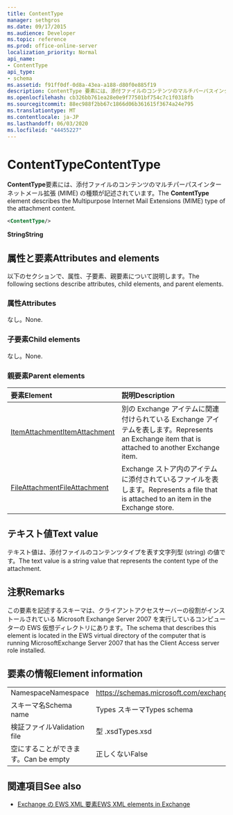```yaml
---
title: ContentType
manager: sethgros
ms.date: 09/17/2015
ms.audience: Developer
ms.topic: reference
ms.prod: office-online-server
localization_priority: Normal
api_name:
- ContentType
api_type:
- schema
ms.assetid: f91ff0df-0d8a-43ea-a188-d80f0e885f19
description: ContentType 要素には、添付ファイルのコンテンツのマルチパーパスインターネットメール拡張 (MIME) の種類が記述されています。
ms.openlocfilehash: cb326bb761ea28e0e9f77501bf754c7c1f0318fb
ms.sourcegitcommit: 88ec988f2bb67c1866d06b361615f3674a24e795
ms.translationtype: MT
ms.contentlocale: ja-JP
ms.lasthandoff: 06/03/2020
ms.locfileid: "44455227"
---
```

# <a name="contenttype"></a><span data-ttu-id="1552a-103">ContentType</span><span class="sxs-lookup"><span data-stu-id="1552a-103">ContentType</span></span>

<span data-ttu-id="1552a-104">**ContentType**要素には、添付ファイルのコンテンツのマルチパーパスインターネットメール拡張 (MIME) の種類が記述されています。</span><span class="sxs-lookup"><span data-stu-id="1552a-104">The **ContentType** element describes the Multipurpose Internet Mail Extensions (MIME) type of the attachment content.</span></span> 
  
```xml
<ContentType/>
```

 <span data-ttu-id="1552a-105">**String**</span><span class="sxs-lookup"><span data-stu-id="1552a-105">**String**</span></span>
## <a name="attributes-and-elements"></a><span data-ttu-id="1552a-106">属性と要素</span><span class="sxs-lookup"><span data-stu-id="1552a-106">Attributes and elements</span></span>

<span data-ttu-id="1552a-107">以下のセクションで、属性、子要素、親要素について説明します。</span><span class="sxs-lookup"><span data-stu-id="1552a-107">The following sections describe attributes, child elements, and parent elements.</span></span>
  
### <a name="attributes"></a><span data-ttu-id="1552a-108">属性</span><span class="sxs-lookup"><span data-stu-id="1552a-108">Attributes</span></span>

<span data-ttu-id="1552a-109">なし。</span><span class="sxs-lookup"><span data-stu-id="1552a-109">None.</span></span>
  
### <a name="child-elements"></a><span data-ttu-id="1552a-110">子要素</span><span class="sxs-lookup"><span data-stu-id="1552a-110">Child elements</span></span>

<span data-ttu-id="1552a-111">なし。</span><span class="sxs-lookup"><span data-stu-id="1552a-111">None.</span></span>
  
### <a name="parent-elements"></a><span data-ttu-id="1552a-112">親要素</span><span class="sxs-lookup"><span data-stu-id="1552a-112">Parent elements</span></span>

|<span data-ttu-id="1552a-113">**要素**</span><span class="sxs-lookup"><span data-stu-id="1552a-113">**Element**</span></span>|<span data-ttu-id="1552a-114">**説明**</span><span class="sxs-lookup"><span data-stu-id="1552a-114">**Description**</span></span>|
|:-----|:-----|
|[<span data-ttu-id="1552a-115">ItemAttachment</span><span class="sxs-lookup"><span data-stu-id="1552a-115">ItemAttachment</span></span>](itemattachment.md) <br/> |<span data-ttu-id="1552a-116">別の Exchange アイテムに関連付けられている Exchange アイテムを表します。</span><span class="sxs-lookup"><span data-stu-id="1552a-116">Represents an Exchange item that is attached to another Exchange item.</span></span>  <br/> |
|[<span data-ttu-id="1552a-117">FileAttachment</span><span class="sxs-lookup"><span data-stu-id="1552a-117">FileAttachment</span></span>](fileattachment.md) <br/> |<span data-ttu-id="1552a-118">Exchange ストア内のアイテムに添付されているファイルを表します。</span><span class="sxs-lookup"><span data-stu-id="1552a-118">Represents a file that is attached to an item in the Exchange store.</span></span>  <br/> |
   
## <a name="text-value"></a><span data-ttu-id="1552a-119">テキスト値</span><span class="sxs-lookup"><span data-stu-id="1552a-119">Text value</span></span>

<span data-ttu-id="1552a-120">テキスト値は、添付ファイルのコンテンツタイプを表す文字列型 (string) の値です。</span><span class="sxs-lookup"><span data-stu-id="1552a-120">The text value is a string value that represents the content type of the attachment.</span></span>
  
## <a name="remarks"></a><span data-ttu-id="1552a-121">注釈</span><span class="sxs-lookup"><span data-stu-id="1552a-121">Remarks</span></span>

<span data-ttu-id="1552a-122">この要素を記述するスキーマは、クライアントアクセスサーバーの役割がインストールされている Microsoft Exchange Server 2007 を実行しているコンピューターの EWS 仮想ディレクトリにあります。</span><span class="sxs-lookup"><span data-stu-id="1552a-122">The schema that describes this element is located in the EWS virtual directory of the computer that is running MicrosoftExchange Server 2007 that has the Client Access server role installed.</span></span>
  
## <a name="element-information"></a><span data-ttu-id="1552a-123">要素の情報</span><span class="sxs-lookup"><span data-stu-id="1552a-123">Element information</span></span>

|||
|:-----|:-----|
|<span data-ttu-id="1552a-124">Namespace</span><span class="sxs-lookup"><span data-stu-id="1552a-124">Namespace</span></span>  <br/> |https://schemas.microsoft.com/exchange/services/2006/types  <br/> |
|<span data-ttu-id="1552a-125">スキーマ名</span><span class="sxs-lookup"><span data-stu-id="1552a-125">Schema name</span></span>  <br/> |<span data-ttu-id="1552a-126">Types スキーマ</span><span class="sxs-lookup"><span data-stu-id="1552a-126">Types schema</span></span>  <br/> |
|<span data-ttu-id="1552a-127">検証ファイル</span><span class="sxs-lookup"><span data-stu-id="1552a-127">Validation file</span></span>  <br/> |<span data-ttu-id="1552a-128">型 .xsd</span><span class="sxs-lookup"><span data-stu-id="1552a-128">Types.xsd</span></span>  <br/> |
|<span data-ttu-id="1552a-129">空にすることができます。</span><span class="sxs-lookup"><span data-stu-id="1552a-129">Can be empty</span></span>  <br/> |<span data-ttu-id="1552a-130">正しくない</span><span class="sxs-lookup"><span data-stu-id="1552a-130">False</span></span>  <br/> |
   
## <a name="see-also"></a><span data-ttu-id="1552a-131">関連項目</span><span class="sxs-lookup"><span data-stu-id="1552a-131">See also</span></span>



- [<span data-ttu-id="1552a-132">Exchange の EWS XML 要素</span><span class="sxs-lookup"><span data-stu-id="1552a-132">EWS XML elements in Exchange</span></span>](ews-xml-elements-in-exchange.md)

